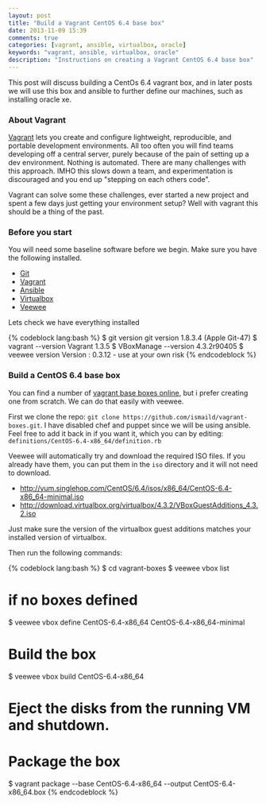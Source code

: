 ```yaml
---
layout: post
title: "Build a Vagrant CentOS 6.4 base box"
date: 2013-11-09 15:39
comments: true
categories: [vagrant, ansible, virtualbox, oracle]
keywords: "vagrant, ansible, virtualbox, oracle"
description: "Instructions on creating a Vagrant CentOS 6.4 base box"
---
```

This post will discuss building a CentOs 6.4 vagrant box, and in later posts we will use this box and ansible to further define our machines, such as installing oracle xe.

### About Vagrant

[Vagrant](http://www.vagrantup.com/) lets you create and configure lightweight, reproducible, and portable development environments. All too often you will find teams developing off a central server, purely because of the pain of setting up a dev environment. Nothing is automated. There are many challenges with this approach. IMHO this slows down a team, and experimentation is discouraged and you end up "stepping on each others code". 

Vagrant can solve some these challenges, ever started a new project and spent a few days just getting your environment setup? Well with vagrant this should be a thing of the past.

### Before you start

You will need some baseline software before we begin. Make sure you have the following installed.

* [Git](http://git-scm.com/)
* [Vagrant](http://www.vagrantup.com/)
* [Ansible](http://www.ansibleworks.com/docs/intro_installation.html)
* [Virtualbox](https://www.virtualbox.org/)
* [Veewee](https://github.com/jedi4ever/veewee/blob/master/doc/requirements.md)

Lets check we have everything installed

{% codeblock lang:bash %}
$ git version
git version 1.8.3.4 (Apple Git-47)
$ vagrant --version
Vagrant 1.3.5
$ VBoxManage --version
4.3.2r90405
$ veewee version
Version : 0.3.12 - use at your own risk
{% endcodeblock %}

### Build a CentOS 6.4 base box
You can find a number of [vagrant base boxes online](https://www.google.co.za/search?q=vagrant+boxes), but i prefer creating one from scratch. We can do that easily with veewee.

First we clone the repo: `git clone https://github.com/ismaild/vagrant-boxes.git`. I have disabled chef and puppet since we will be using ansible. Feel free to add it back in if you want it, which you can by editing: `definitions/CentOS-6.4-x86_64/definition.rb`

Veewee will automatically try and download the required ISO files. If you already have them, you can put them in the `iso` directory and it will not need to download.

* http://yum.singlehop.com/CentOS/6.4/isos/x86_64/CentOS-6.4-x86_64-minimal.iso
* http://download.virtualbox.org/virtualbox/4.3.2/VBoxGuestAdditions_4.3.2.iso

Just make sure the version of the virtualbox guest additions matches your installed version of virtualbox.

Then run the following commands:

{% codeblock lang:bash %}
$ cd vagrant-boxes
$ veewee vbox list
# if no boxes defined
$ veewee vbox define CentOS-6.4-x86_64 CentOS-6.4-x86_64-minimal
# Build the box
$ veewee vbox build CentOS-6.4-x86_64
# Eject the disks from the running VM and shutdown.
# Package the box
$ vagrant package --base CentOS-6.4-x86_64 --output CentOS-6.4-x86_64.box
{% endcodeblock %}
